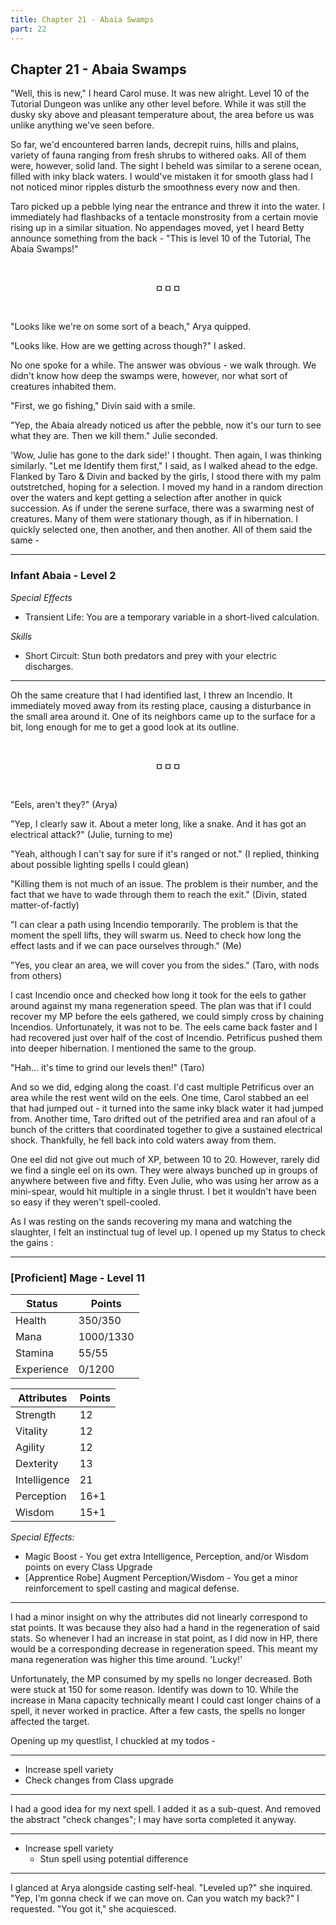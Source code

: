 ```yaml
---
title: Chapter 21 - Abaia Swamps
part: 22
---
```


## Chapter 21 - Abaia Swamps

"Well, this is new," I heard Carol muse. It was new alright. Level 10 of the Tutorial Dungeon was unlike any other level before. While it was still the dusky sky above and pleasant temperature about, the area before us was unlike anything we've seen before.

So far, we'd encountered barren lands, decrepit ruins, hills and plains, variety of fauna ranging from fresh shrubs to withered oaks. All of them were, however, solid land. The sight I beheld was similar to a serene ocean, filled with inky black waters. I would've mistaken it for smooth glass had I not noticed minor ripples disturb the smoothness every now and then.

Taro picked up a pebble lying near the entrance and threw it into the water. I immediately had flashbacks of a tentacle monstrosity from a certain movie rising up in a similar situation. No appendages moved, yet I heard Betty announce something from the back - "This is level 10 of the Tutorial, The Abaia Swamps!"


<br />
 <p style="text-align:center"><strong>¤ ¤ ¤</strong></p> 
<br />


"Looks like we're on some sort of a beach," Arya quipped.

"Looks like. How are we getting across though?" I asked.

No one spoke for a while. The answer was obvious - we walk through. We didn't know how deep the swamps were, however, nor what sort of creatures inhabited them.

"First, we go fishing," Divin said with a smile.

"Yep, the Abaia already noticed us after the pebble, now it's our turn to see what they are. Then we kill them." Julie seconded.

'Wow, Julie has gone to the dark side!' I thought. Then again, I was thinking similarly. "Let me Identify them first," I said, as I walked ahead to the edge. Flanked by Taro & Divin and backed by the girls, I stood there with my palm outstretched, hoping for a selection. I moved my hand in a random direction over the waters and kept getting a selection after another in quick succession. As if under the serene surface, there was a swarming nest of creatures. Many of them were stationary though, as if in hibernation. I quickly selected one, then another, and then another. All of them said the same -

---

### Infant Abaia - Level 2

*Special Effects*

* Transient Life: You are a temporary variable in a short-lived calculation.

*Skills*

* Short Circuit: Stun both predators and prey with your electric discharges.

---

Oh the same creature that I had identified last, I threw an Incendio. It immediately moved away from its resting place, causing a disturbance in the small area around it. One of its neighbors came up to the surface for a bit, long enough for me to get a good look at its outline.


<br />
 <p style="text-align:center"><strong>¤ ¤ ¤</strong></p> 
<br />


"Eels, aren't they?" (Arya)

"Yep, I clearly saw it. About a meter long, like a snake. And it has got an electrical attack?" (Julie, turning to me)

"Yeah, although I can't say for sure if it's ranged or not." (I replied, thinking about possible lighting spells I could glean)

"Killing them is not much of an issue. The problem is their number, and the fact that we have to wade through them to reach the exit." (Divin, stated matter-of-factly)

"I can clear a path using Incendio temporarily. The problem is that the moment the spell lifts, they will swarm us. Need to check how long the effect lasts and if we can pace ourselves through." (Me)

"Yes, you clear an area, we will cover you from the sides." (Taro, with nods from others)

I cast Incendio once and checked how long it took for the eels to gather around against my mana regeneration speed. The plan was that if I could recover my MP before the eels gathered, we could simply cross by chaining Incendios. Unfortunately, it was not to be. The eels came back faster and I had recovered just over half of the cost of Incendio. Petrificus pushed them into deeper hibernation. I mentioned the same to the group.

"Hah... it's time to grind our levels then!" (Taro)

And so we did, edging along the coast. I'd cast multiple Petrificus over an area while the rest went wild on the eels. One time, Carol stabbed an eel that had jumped out - it turned into the same inky black water it had jumped from. Another time, Taro drifted out of the petrified area and ran afoul of a bunch of the critters that coordinated together to give a sustained electrical shock. Thankfully, he fell back into cold waters away from them.

One eel did not give out much of XP, between 10 to 20. However, rarely did we find a single eel on its own. They were always bunched up in groups of anywhere between five and fifty. Even Julie, who was using her arrow as a mini-spear, would hit multiple in a single thrust. I bet it wouldn't have been so easy if they weren't spell-cooled.

As I was resting on the sands recovering my mana and watching the slaughter, I felt an instinctual tug of level up. I opened up my Status to check the gains :

---

### [Proficient] Mage - Level 11

| Status     | Points    |
|------------|-----------|
| Health     | 350/350   |
| Mana       | 1000/1330 |
| Stamina    | 55/55     |
| Experience | 0/1200    |

| Attributes   | Points |
|--------------|--------|
| Strength     | 12     |
| Vitality     | 12     |
| Agility      | 12     |
| Dexterity    | 13     |
| Intelligence | 21     |
| Perception   | 16+1   |
| Wisdom       | 15+1   |

*Special Effects:*

* Magic Boost - You get extra Intelligence, Perception, and/or Wisdom points on every Class Upgrade
* [Apprentice Robe] Augment Perception/Wisdom - You get a minor reinforcement to spell casting and magical defense.

---

I had a minor insight on why the attributes did not linearly correspond to stat points. It was because they also had a hand in the regeneration of said stats. So whenever I had an increase in stat point, as I did now in HP, there would be a corresponding decrease in regeneration speed. This meant my mana regeneration was higher this time around. 'Lucky!'

Unfortunately, the MP consumed by my spells no longer decreased. Both were stuck at 150 for some reason. Identify was down to 10. While the increase in Mana capacity technically meant I could cast longer chains of a spell, it never worked in practice. After a few casts, the spells no longer affected the target.

Opening up my questlist, I chuckled at my todos -

---

* Increase spell variety
* Check changes from Class upgrade

---

I had a good idea for my next spell. I added it as a sub-quest. And removed the abstract "check changes"; I may have sorta completed it anyway.

---

* Increase spell variety
  * Stun spell using potential difference

---

I glanced at Arya alongside casting self-heal. "Leveled up?" she inquired. "Yep, I'm gonna check if we can move on. Can you watch my back?" I requested. "You got it," she acquiesced.


